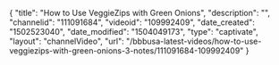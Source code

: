 {
    "title": "How to Use VeggieZips with Green Onions",
    "description": "",
    "channelid": "111091684",
    "videoid": "109992409",
    "date_created": "1502523040",
    "date_modified": "1504049173",
    "type": "captivate",
    "layout": "channelVideo",
    "url": "\/bbbusa-latest-videos\/how-to-use-veggiezips-with-green-onions-3-notes\/111091684-109992409"
}